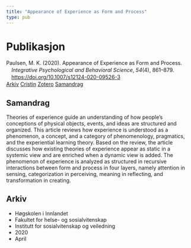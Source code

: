 ```yaml
---
title: "Appearance of Experience as Form and Process"
type: pub
---
```

<h1>Publikasjon</h1>
<article id="csl-bib-container-UYPHTQUU" class="csl-bib-container">
  <div class="csl-bib-body" style="line-height: 1.35; padding-left: 1em; text-indent:-1em;">
  <div class="csl-entry">Paulsen, M. K. (2020). Appearance of Experience as Form and Process. <i>Integrative Psychological and Behavioral Science</i>, <i>54</i>(4), 861&#x2013;879. <a href="https://doi.org/10.1007/s12124-020-09526-3">https://doi.org/10.1007/s12124-020-09526-3</a></div>
</div>
  <div class="csl-bib-buttons">
    <a href="#taxonomy-article-UYPHTQUU" class="csl-bib-button">Arkiv</a>
    <a href="https://app.cristin.no/results/show.jsf?id=1808453" alt="Cristin URL" class="csl-bib-button">Cristin</a>
    <a href="http://zotero.org/groups/5022929/items/UYPHTQUU" alt="Zotero URL" class="csl-bib-button">Zotero</a>
    <a href="#abstract-article-UYPHTQUU" class="csl-bib-button">Samandrag</a>
  </div>
  <div id="csl-bib-meta-container-UYPHTQUU"></div>
</article>
<div id="csl-bib-meta-UYPHTQUU" class="csl-bib-meta">
  <article id="abstract-article-UYPHTQUU" class="abstract-article">
    <h1>Samandrag</h1>
    Theories of experience guide an understanding of how people’s conceptions of physical objects, events, and ideas are structured and organized. This article reviews how experience is understood as a phenomenon, a concept, and a category of phenomenology, pragmatics, and the experiential learning theory. Based on the review, the article discusses how existing theories of experience appear as static in a systemic view and are enriched when a dynamic view is added. The phenomenon of experience is analyzed as structured in recursive interactions between form and process in four layers, namely attention in sensing, categorization in perceiving, meaning in reflecting, and transformation in creating.
  </article>
  <article id="taxonomy-article-UYPHTQUU" class="taxonomy-article">
    <h1>Arkiv</h1>
    <ul>
      <li>Høgskolen i Innlandet</li>
      <li>Fakultet for helse- og sosialvitenskap</li>
      <li>Institutt for sosialvitenskap og veiledning</li>
      <li>2020</li>
      <li>April</li>
    </ul>
  </article>
</div>
